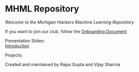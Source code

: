 # MHML Repository
*Welcome to the Michigan Hackers Machine Learning Repository*

If you want to join our club, follow the [Onboarding Document](Onboarding%20Doc.pdf)

Presentation Slides:   
[Introduction](./Presentations/Meeting%01%Slides.pdf)  

Projects:   


Created and maintained by Rajas Gupta and Vijay Sharma